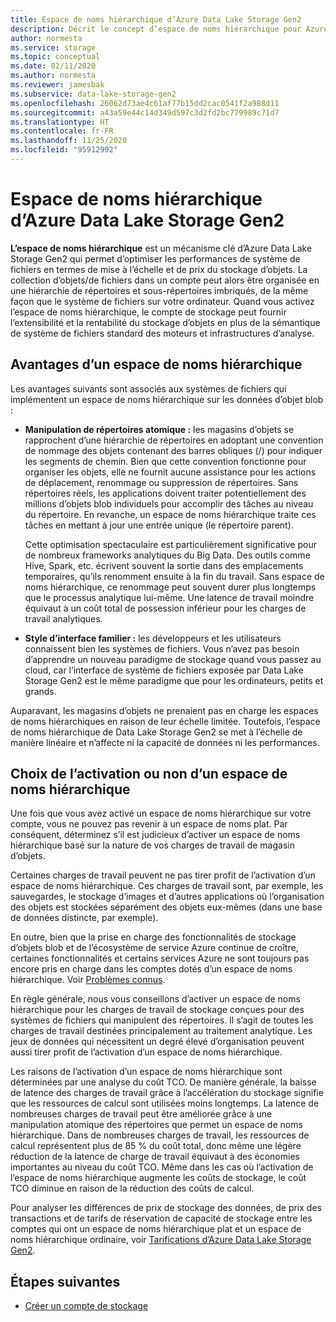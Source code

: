 ```yaml
---
title: Espace de noms hiérarchique d’Azure Data Lake Storage Gen2
description: Décrit le concept d’espace de noms hiérarchique pour Azure Data Lake Storage Gen2
author: normesta
ms.service: storage
ms.topic: conceptual
ms.date: 02/11/2020
ms.author: normesta
ms.reviewer: jamesbak
ms.subservice: data-lake-storage-gen2
ms.openlocfilehash: 26062d73ae4c61af77b15dd2cac0541f2a988d11
ms.sourcegitcommit: a43a59e44c14d349d597c3d2fd2bc779989c71d7
ms.translationtype: HT
ms.contentlocale: fr-FR
ms.lasthandoff: 11/25/2020
ms.locfileid: "95912992"
---
```

# <a name="azure-data-lake-storage-gen2-hierarchical-namespace"></a>Espace de noms hiérarchique d’Azure Data Lake Storage Gen2

**L’espace de noms hiérarchique** est un mécanisme clé d’Azure Data Lake Storage Gen2 qui permet d’optimiser les performances de système de fichiers en termes de mise à l’échelle et de prix du stockage d’objets. La collection d’objets/de fichiers dans un compte peut alors être organisée en une hiérarchie de répertoires et sous-répertoires imbriqués, de la même façon que le système de fichiers sur votre ordinateur. Quand vous activez l’espace de noms hiérarchique, le compte de stockage peut fournir l’extensibilité et la rentabilité du stockage d’objets en plus de la sémantique de système de fichiers standard des moteurs et infrastructures d’analyse.

## <a name="the-benefits-of-a-hierarchical-namespace"></a>Avantages d’un espace de noms hiérarchique

Les avantages suivants sont associés aux systèmes de fichiers qui implémentent un espace de noms hiérarchique sur les données d’objet blob :

- **Manipulation de répertoires atomique :** les magasins d’objets se rapprochent d’une hiérarchie de répertoires en adoptant une convention de nommage des objets contenant des barres obliques (/) pour indiquer les segments de chemin. Bien que cette convention fonctionne pour organiser les objets, elle ne fournit aucune assistance pour les actions de déplacement, renommage ou suppression de répertoires. Sans répertoires réels, les applications doivent traiter potentiellement des millions d’objets blob individuels pour accomplir des tâches au niveau du répertoire. En revanche, un espace de noms hiérarchique traite ces tâches en mettant à jour une entrée unique (le répertoire parent).

    Cette optimisation spectaculaire est particulièrement significative pour de nombreux frameworks analytiques du Big Data. Des outils comme Hive, Spark, etc. écrivent souvent la sortie dans des emplacements temporaires, qu’ils renomment ensuite à la fin du travail. Sans espace de noms hiérarchique, ce renommage peut souvent durer plus longtemps que le processus analytique lui-même. Une latence de travail moindre équivaut à un coût total de possession inférieur pour les charges de travail analytiques.

- **Style d’interface familier :** les développeurs et les utilisateurs connaissent bien les systèmes de fichiers. Vous n’avez pas besoin d’apprendre un nouveau paradigme de stockage quand vous passez au cloud, car l’interface de système de fichiers exposée par Data Lake Storage Gen2 est le même paradigme que pour les ordinateurs, petits et grands.

Auparavant, les magasins d’objets ne prenaient pas en charge les espaces de noms hiérarchiques en raison de leur échelle limitée. Toutefois, l’espace de noms hiérarchique de Data Lake Storage Gen2 se met à l’échelle de manière linéaire et n’affecte ni la capacité de données ni les performances.

## <a name="deciding-whether-to-enable-a-hierarchical-namespace"></a>Choix de l’activation ou non d’un espace de noms hiérarchique

Une fois que vous avez activé un espace de noms hiérarchique sur votre compte, vous ne pouvez pas revenir à un espace de noms plat. Par conséquent, déterminez s’il est judicieux d’activer un espace de noms hiérarchique basé sur la nature de vos charges de travail de magasin d’objets.

Certaines charges de travail peuvent ne pas tirer profit de l’activation d’un espace de noms hiérarchique. Ces charges de travail sont, par exemple, les sauvegardes, le stockage d’images et d’autres applications où l’organisation des objets est stockées séparément des objets eux-mêmes (dans une base de données distincte, par exemple). 

En outre, bien que la prise en charge des fonctionnalités de stockage d’objets blob et de l’écosystème de service Azure continue de croître, certaines fonctionnalités et certains services Azure ne sont toujours pas encore pris en charge dans les comptes dotés d’un espace de noms hiérarchique. Voir [Problèmes connus](data-lake-storage-known-issues.md). 

En règle générale, nous vous conseillons d’activer un espace de noms hiérarchique pour les charges de travail de stockage conçues pour des systèmes de fichiers qui manipulent des répertoires. Il s’agit de toutes les charges de travail destinées principalement au traitement analytique. Les jeux de données qui nécessitent un degré élevé d’organisation peuvent aussi tirer profit de l’activation d’un espace de noms hiérarchique.

Les raisons de l’activation d’un espace de noms hiérarchique sont déterminées par une analyse du coût TCO. De manière générale, la baisse de latence des charges de travail grâce à l’accélération du stockage signifie que les ressources de calcul sont utilisées moins longtemps. La latence de nombreuses charges de travail peut être améliorée grâce à une manipulation atomique des répertoires que permet un espace de noms hiérarchique. Dans de nombreuses charges de travail, les ressources de calcul représentent plus de 85 % du coût total, donc même une légère réduction de la latence de charge de travail équivaut à des économies importantes au niveau du coût TCO. Même dans les cas où l’activation de l’espace de noms hiérarchique augmente les coûts de stockage, le coût TCO diminue en raison de la réduction des coûts de calcul.

Pour analyser les différences de prix de stockage des données, de prix des transactions et de tarifs de réservation de capacité de stockage entre les comptes qui ont un espace de noms hiérarchique plat et un espace de noms hiérarchique ordinaire, voir [Tarifications d’Azure Data Lake Storage Gen2](https://azure.microsoft.com/pricing/details/storage/data-lake/).

## <a name="next-steps"></a>Étapes suivantes

- [Créer un compte de stockage](../common/storage-account-create.md)
